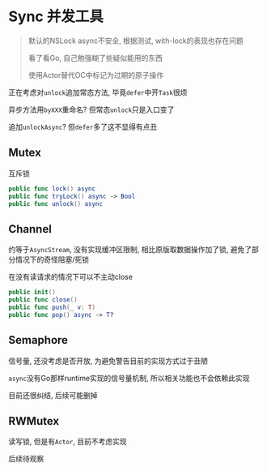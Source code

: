 # Sync 并发工具

> 默认的NSLock async不安全, 根据测试, with-lock的表现也存在问题
>
> 看了看Go, 自己勉强糊了些疑似能用的东西
>
> 使用Actor替代OC中标记为过期的原子操作

正在考虑对`unlock`追加常态方法, 毕竟`defer`中开`Task`很烦

异步方法用`byXXX`重命名? 但常态`unlock`只是入口变了

追加`unlockAsync`? 但`defer`多了这不显得有点丑



## Mutex

互斥锁

```swift
public func lock() async
public func tryLock() async -> Bool
public func unlock() async
```



## Channel

约等于`AsyncStream`, 没有实现缓冲区限制, 相比原版取数据操作加了锁, 避免了部分情况下的奇怪阻塞/死锁

在没有读请求的情况下可以不主动close

```swift
public init()
public func close()
public func push(_ v: T)
public func pop() async -> T?
```



## Semaphore

信号量, 还没考虑是否开放, 为避免警告目前的实现方式过于丑陋

`async`没有Go那样runtime实现的信号量机制, 所以相关功能也不会依赖此实现

目前还很纠结, 后续可能删掉



## RWMutex

读写锁, 但是有`Actor`, 目前不考虑实现

后续待观察

